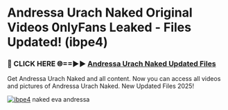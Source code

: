 # Andressa Urach Naked Original Videos 0nlyFans Leaked - Files Updated! (ibpe4)

<h3>🔴 CLICK HERE 🌐==►► <a href="https://tinyurl.com/yckcrads" rel="nofollow">Andressa Urach Naked Updated Files</a></h3>

Get Andressa Urach Naked and all content. Now you can access all videos and pictures of Andressa Urach Naked. New Updated Files 2025!

[![ibpe4](https://i.imgur.com/hpKpOFt.gif)](https://tinyurl.com/yckcrads)
naked eva andressa
